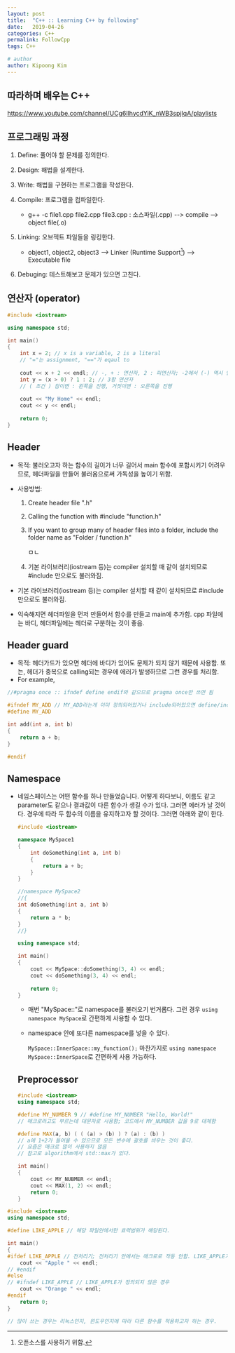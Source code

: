 ```yaml
---
layout: post
title:  "C++ :: Learning C++ by following"
date:   2019-04-26
categories: C++
permalink: FollowCpp
tags: C++

# author
author: Kipoong Kim
---
```


## 

<!-- more -->

## 따라하며 배우는 C++

<https://www.youtube.com/channel/UCg6IlhycdYiK_nWB3spjIqA/playlists>

## 프로그래밍 과정

1. Define: 풀어야 할 문제를 정의한다.

2. Design: 해법을 설계한다.

3. Write: 해법을 구현하는 프로그램을 작성한다.

4. Compile: 프로그램을 컴파일한다.

   - g++ -c file1.cpp file2.cpp file3.cpp : 소스파일(.cpp) --> compile --> object file(.o)

5. Linking: 오브젝트 파일들을 링킹한다.

   - object1, object2, object3 --> Linker (Runtime Support[^footnote]) --> Executable file

     [^footnote]: 오픈소스를 사용하기 위함. 

6. Debuging: 테스트해보고 문제가 있으면 고친다.



## 연산자 (operator)

```C++
#include <iostream>

using namespace std;

int main()
{
    int x = 2; // x is a variable, 2 is a literal
    // "="는 assignment, "=="가 eqaul to
    
    cout << x + 2 << endl; // -, + : 연산자, 2 : 피연산자; -2에서 (-) 역시 연산자임
    int y = (x > 0) ? 1 : 2; // 3항 연산자
    // ( 조건 ) 참이면 : 왼쪽을 진행, 거짓이면 : 오른쪽을 진행
    
    cout << "My Home" << endl;
    cout << y << endl;
    
    return 0;
}
```



## Header

- 목적: 불러오고자 하는 함수의 길이가 너무 길어서 main 함수에 포함시키기 어려우므로, 헤더파일을 만들어 불러옴으로써 가독성을 높이기 위함.

- 사용방법: 

  1. Create header file ".h"

  2. Calling the function with #include "function.h"

  3. If you want to group many of header files into a folder, 
     include the folder name as "Folder / function.h"

     ㅁㄴ

  4. 기본 라이브러리(iostream 등)는 compiler 설치할 때 같이 설치되므로 #include <iostream> 만으로도 불러와짐.

- 기본 라이브러리(iostream 등)는 compiler 설치할 때 같이 설치되므로 #include <iostream> 만으로도 불러와짐.

- 익숙해지면 헤더파일을 먼저 만들어서 함수를 만들고 main에 추가함.
  cpp 파일에는 바디, 헤더파일에는 헤더로 구분하는 것이 좋음.

## Header guard

- 목적: 헤더가드가 있으면 헤더에 바디가 있어도 문제가 되지 않기 때문에 사용함.
  또는, 헤더가 중복으로 calling되는 경우에 에러가 발생하므로 그런 경우를 처리함.
- For example,

```C++
//#pragma once :: ifndef define endif와 같으므로 pragma once만 쓰면 됨

#ifndef MY_ADD // MY_ADD라는게 이미 정의되어있거나 include되어있으면 define/include 하지마라
#define MY_ADD

int add(int a, int b)
{
    return a + b;
}

#endif
```



## Namespace

- 네임스페이스는 
  어떤 함수를 하나 만들었습니다.
  어떻게 하다보니, 이름도 같고 parameter도 같으나 결과값이 다른 함수가 생길 수가 있다.
  그러면 에러가 날 것이다.
  경우에 따라 두 함수의 이름을 유지하고자 할 것이다.
  그러면 아래와 같이 한다.

  ```C++
  #include <iostream>
  
  namespace MySpace1
  {
      int doSomething(int a, int b)
      {
          return a + b;
      }
  }
  
  //namespace MySpace2
  //{
  int doSomething(int a, int b)
  {
      return a * b;
  }
  //}
  
  using namespace std;
  
  int main()
  {
      cout << MySpace::doSomething(3, 4) << endl;
      cout << doSomething(3, 4) << endl;
      
      return 0;
  }
  ```

  - 매번 "MySpace::"로 namespace를 불러오기 번거롭다.
    그런 경우 `using namespace MySpace`로 간편하게 사용할 수 있다.

  - namespace 안에 또다른 namespace를 넣을 수 있다.

    `MySpace::InnerSpace::my_function();` 
    마찬가지로 `using namespace MySpace::InnerSpace`로 간편하게 사용 가능하다.

    

  

  ## Preprocessor

  ```c++
  #include <iostream>
  using namespace std;
  
  #define MY_NUMBER 9 // #define MY_NUMBER "Hello, World!"
  // 매크로라고도 부르는데 대문자로 사용함; 코드에서 MY_NUMBER 값을 9로 대체함
  
  #define MAX(a, b) ( ( (a) > (b) ) ? (a) : (b) )
  // a에 1+2가 들어올 수 있으므로 모든 변수에 괄호를 씌우는 것이 좋다.
  // 요즘은 매크로 많이 사용하지 않음
  // 참고로 algorithm에서 std::max가 있다.
  
  int main()
  {
      cout << MY_NUBMER << endl;
      cout << MAX(1, 2) << endl;
      return 0;
  }
  ```

  





```C++
#include <iostream>
using namespace std;

#define LIKE_APPLE // 해당 파일안에서만 효력범위가 해당된다.

int main()
{
#ifdef LIKE_APPLE // 전처리기; 전처리기 안에서는 매크로로 작동 안함. LIKE_APPLE가 정의되어 있는 경우
    cout << "Apple " << endl;
// #endif
#else    
// #ifndef LIKE_APPLE // LIKE_APPLE가 정의되지 않은 경우
    cout << "Orange " << endl;
#endif
    return 0;
}

// 많이 쓰는 경우는 리눅스인지, 윈도우인지에 따라 다른 함수를 적용하고자 하는 경우.
```

